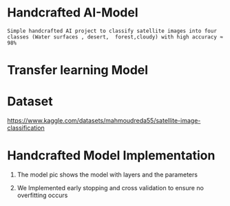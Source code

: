 # Handcrafted AI-Model
    Simple handcrafted AI project to classify satellite images into four classes (Water surfaces , desert,  forest,cloudy) with high accuracy ≈ 98%



# Transfer learning Model 
    

# Dataset
   https://www.kaggle.com/datasets/mahmoudreda55/satellite-image-classification




# Handcrafted Model Implementation 

   1. The model pic shows the model with layers and the parameters

   2. We Implemented early stopping and cross validation to ensure no overfitting occurs 
